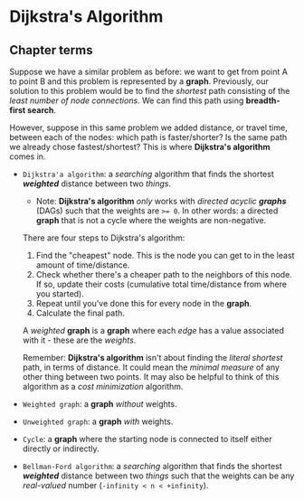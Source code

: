 # Dijkstra's Algorithm

## Chapter terms

Suppose we have a similar problem as before: we want to get from point A to point B and this problem is represented by a **graph**. Previously, our solution to this problem would be to find the *shortest* path consisting of the *least number of node connections*. We can find this path using **breadth-first search**.

However, suppose in this same problem we added distance, or travel time, between each of the nodes: which path is faster/shorter? Is the same path we already chose fastest/shortest? This is where **Dijkstra's algorithm** comes in.

* `Dijkstra'a algorithm`: a *searching* algorithm that finds the shortest ***weighted*** distance between two *things*.

  * Note: **Dijkstra's algorithm** *only* works with *directed acyclic **graphs*** (DAGs) such that the weights are `>= 0`. In other words: a directed **graph** that is not a cycle where the weights are non-negative.

  There are four steps to Dijkstra's algorithm:

  1. Find the "cheapest" node. This is the node you can get to in the least amount of time/distance.
  2. Check whether there's a cheaper path to the neighbors of this node. If so, update their costs (cumulative total time/distance from where you started).
  3. Repeat until you've done this for every node in the **graph**.
  4. Calculate the final path.

  A *weighted* **graph** is a **graph** where each *edge* has a value associated with it - these are the *weights*.

  Remember: **Dijkstra's algorithm** isn't about finding the *literal shortest* path, in terms of distance. It could mean the *minimal measure* of any other thing between two points. It may also be helpful to think of this algorithm as a *cost minimization* algorithm.

* `Weighted graph`: a **graph** *without* weights.

* `Unweighted graph`: a **graph** *with* weights.

* `Cycle`: a **graph** where the starting node is connected to itself either directly or indirectly.

* `Bellman-Ford algorithm`: a *searching* algorithm that finds the shortest ***weighted*** distance between two *things* such that the weights can be any *real-valued* number (`-infinity < n < +infinity`).

